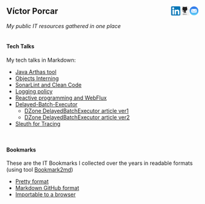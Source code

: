 ## Víctor Porcar [<img align="right" src="site/images/mail.png" width="24">](mailto:victormpcmun@gmail.com)[<img align="right" src="site/images/github.png" width="24">](https://github.com/victor-porcar)[<img align="right" src="site/images/linkedin.png" width="24">](https://es.linkedin.com/in/victor-porcar-a110a533)
*My public IT resources gathered in one place*
  <br />
  <br />
#### Tech Talks

My tech talks in Markdown:

* [Java Arthas tool](./site/my-techtalks/TechTalk-Arthas-Tool)
* [Objects Interning](./site/my-techtalks/TechTalk-Interning)
* [SonarLint and Clean Code](./site/my-techtalks/TechTalk-SonarLint-and-Clean-Code)
* [Logging policy](./site/my-techtalks/TechTalk-Logging-Policy)
* [Reactive programming and WebFlux](./site/my-techtalks/TechTalk-Reactive-Programming-and-WebFlux)
* [Delayed-Batch-Executor](./site/my-techtalks/TechTalk-Delayed-Batch-Executor)
   * [DZone DelayedBatchExecutor article ver1](https://dzone.com/articles/optimizing-data-repositories-usage-in-java-multith)
   * [DZone DelayedBatchExecutor article ver2](https://web.archive.org/web/20200815000143/https://dzone.com/articles/delayedbatchexecutor-how-to-optimize-database-usag)
* [Sleuth for Tracing](./site/my-techtalks/TechTalk-Sleuth-for-Tracing)


 
 <br />
 
 
#### Bookmarks

These are the IT Bookmarks I collected over the years in readable formats (using tool [Bookmark2md](https://github.com/victormpcmun/Bookmark2md))

* [Pretty format](bookmarks/generated_PRETTY_HTML_IT.html)
* [Markdown GitHub format](bookmarks/generated_MD_IT.md)
* [Importable to a browser](bookmarks/bookmarksIT.html)


